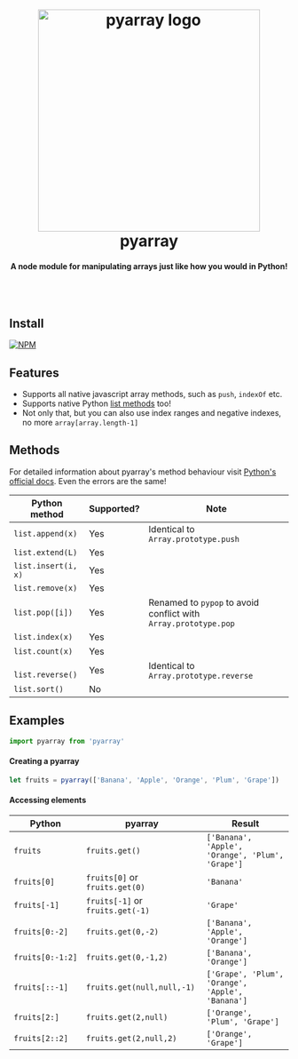 <h1 align="center">
  <img src="https://raw.githubusercontent.com/gigobyte/pyarray/master/logo.png" alt="pyarray logo" width="400">
  <br>
  pyarray
  <br>
  <h4 align="center">A node module for manipulating arrays just like how you would in Python!</h4>
  <br>
  <br>
</h1>

## Install
[![NPM](https://nodei.co/npm/pyarray.png)](https://nodei.co/npm/pyarray/)

## Features
* Supports all native javascript array methods, such as ```push```, ```indexOf``` etc.
* Supports native Python [list methods](https://docs.python.org/2/tutorial/datastructures.html#more-on-lists) too!
* Not only that, but you can also use index ranges and negative indexes, no more ```array[array.length-1]```

## Methods
For detailed information about pyarray's method behaviour visit [Python's official docs](https://docs.python.org/2/tutorial/datastructures.html#more-on-lists). Even the errors are the same!

Python method | Supported? | Note
--- | --- | ---
```list.append(x)``` | Yes | Identical to ```Array.prototype.push```
```list.extend(L)``` | Yes
```list.insert(i, x)``` | Yes
```list.remove(x)``` | Yes
```list.pop([i])``` | Yes | Renamed to ```pypop``` to avoid conflict with ```Array.prototype.pop```
```list.index(x)``` | Yes
```list.count(x)``` | Yes
``` list.reverse()``` | Yes | Identical to ```Array.prototype.reverse```
```list.sort()``` | No


## Examples
```js
import pyarray from 'pyarray'
```
#### Creating a pyarray
```js
let fruits = pyarray(['Banana', 'Apple', 'Orange', 'Plum', 'Grape'])
```
#### Accessing elements
Python | pyarray | Result
--- | --- | --- 
```fruits``` | ```fruits.get()``` | ```['Banana', 'Apple', 'Orange', 'Plum', 'Grape']```
```fruits[0]``` | ```fruits[0]``` or ```fruits.get(0)``` | ```'Banana'```
```fruits[-1]``` | ```fruits[-1]``` or ```fruits.get(-1)``` | ```'Grape'```
```fruits[0:-2]``` | ```fruits.get(0,-2)``` | ```['Banana', 'Apple', 'Orange']```
```fruits[0:-1:2]``` | ```fruits.get(0,-1,2)``` | ```['Banana', 'Orange']```
```fruits[::-1]``` | ```fruits.get(null,null,-1)``` | ```['Grape', 'Plum', 'Orange', 'Apple', 'Banana']```
```fruits[2:]``` | ```fruits.get(2,null)``` | ```['Orange', 'Plum', 'Grape']```
```fruits[2::2]``` | ```fruits.get(2,null,2)``` | ```['Orange', 'Grape']```

